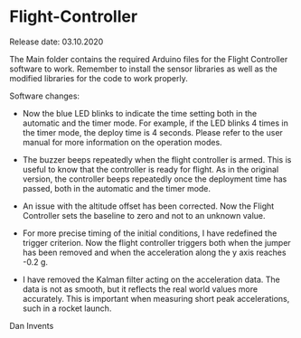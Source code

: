 # Flight-Controller

Release date: 03.10.2020

The Main folder contains the required Arduino files for the Flight Controller software to work.
Remember to install the sensor libraries as well as the modified libraries for the code to work properly.

Software changes:

* Now the blue LED blinks to indicate the time setting both in the automatic and the timer mode. For example, if
	the LED blinks 4 times in the timer mode, the deploy time is 4 seconds. Please refer to the user manual for more information
	on the operation modes.

* The buzzer beeps repeatedly when the flight controller is armed. This is useful to know that the controller is ready for flight.
	As in the original version, the controller beeps repeatedly once the deployment time has passed, both in the automatic and the timer mode.
	
* An issue with the altitude offset has been corrected. Now the Flight Controller sets the baseline to zero and not to an unknown value.

* For more precise timing of the initial conditions, I have redefined the trigger criterion. Now the flight controller triggers both when
	the jumper has been removed and when the acceleration along the y axis reaches -0.2 g.
	
* I have removed the Kalman filter acting on the acceleration data. The data is not as smooth, but it reflects the real world values more accurately.
	This is important when measuring short peak accelerations, such in a rocket launch.
	
Dan Invents
